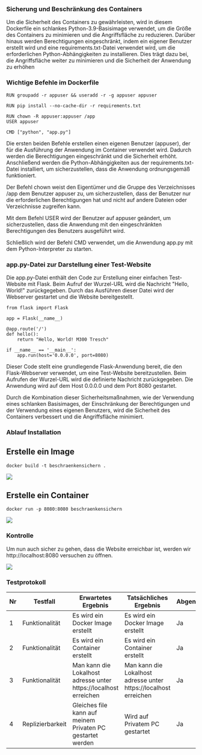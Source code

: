 ### Sicherung und Beschränkung des Containers

Um die Sicherheit des Containers zu gewährleisten, wird in diesem Dockerfile ein schlankes Python-3.9-Basisimage verwendet, um die Größe des Containers zu minimieren und die Angriffsfläche zu reduzieren. Darüber hinaus werden Berechtigungen eingeschränkt, indem ein eigener Benutzer erstellt wird und eine requirements.txt-Datei verwendet wird, um die erforderlichen Python-Abhängigkeiten zu installieren. Dies trägt dazu bei, die Angriffsfläche weiter zu minimieren und die Sicherheit der Anwendung zu erhöhen

### Wichtige Befehle im Dockerfile
```Script
RUN groupadd -r appuser && useradd -r -g appuser appuser

RUN pip install --no-cache-dir -r requirements.txt

RUN chown -R appuser:appuser /app
USER appuser

CMD ["python", "app.py"]
```
Die ersten beiden Befehle erstellen einen eigenen Benutzer (appuser), der für die Ausführung der Anwendung im Container verwendet wird. Dadurch werden die Berechtigungen eingeschränkt und die Sicherheit erhöht. Anschließend werden die Python-Abhängigkeiten aus der requirements.txt-Datei installiert, um sicherzustellen, dass die Anwendung ordnungsgemäß funktioniert.

Der Befehl chown weist den Eigentümer und die Gruppe des Verzeichnisses /app dem Benutzer appuser zu, um sicherzustellen, dass der Benutzer nur die erforderlichen Berechtigungen hat und nicht auf andere Dateien oder Verzeichnisse zugreifen kann.

Mit dem Befehl USER wird der Benutzer auf appuser geändert, um sicherzustellen, dass die Anwendung mit den eingeschränkten Berechtigungen des Benutzers ausgeführt wird.

Schließlich wird der Befehl CMD verwendet, um die Anwendung app.py mit dem Python-Interpreter zu starten.

### app.py-Datei zur Darstellung einer Test-Website
Die app.py-Datei enthält den Code zur Erstellung einer einfachen Test-Website mit Flask. Beim Aufruf der Wurzel-URL wird die Nachricht "Hello, World!" zurückgegeben. Durch das Ausführen dieser Datei wird der Webserver gestartet und die Website bereitgestellt.
```Script
from flask import Flask

app = Flask(__name__)

@app.route('/')
def hello():
    return "Hello, World! M300 Tresch"

if __name__ == '__main__':
    app.run(host='0.0.0.0', port=8080)
```
Dieser Code stellt eine grundlegende Flask-Anwendung bereit, die den Flask-Webserver verwendet, um eine Test-Website bereitzustellen. Beim Aufrufen der Wurzel-URL wird die definierte Nachricht zurückgegeben. Die Anwendung wird auf dem Host 0.0.0.0 und dem Port 8080 gestartet.

Durch die Kombination dieser Sicherheitsmaßnahmen, wie der Verwendung eines schlanken Basisimages, der Einschränkung der Berechtigungen und der Verwendung eines eigenen Benutzers, wird die Sicherheit des Containers verbessert und die Angriffsfläche minimiert.

### Ablauf Installation
## Erstelle ein Image

```Script
docker build -t beschraenkensichern .
```
![](Screenshots/Sichern1.jpg)
## Erstelle ein Container

```Script
docker run -p 8080:8080 beschraenkensichern
```
![](Screenshots/Sichern2.jpg)

### Kontrolle

Um nun auch sicher zu gehen, dass die Website erreichbar ist, werden wir  http://localhost:8080 versuchen zu öffnen.

![](Screenshots/Sichern3.jpg)

### Testprotokoll
| Nr | Testfall | Erwartetes Ergebnis | Tatsächliches Ergebnis | Abgenommen? |
| -------- | -------- | -------- | -------- | -------- |
| 1 | Funktionalität | Es wird ein Docker Image erstellt | Es wird ein Docker Image erstellt  | Ja |
| 2 | Funktionalität | Es wird ein Container erstellt | Es wird ein Container erstellt | Ja |
| 3 | Funktionalität | Man kann die Lokalhost adresse unter https://localhost erreichen | Man kann die Lokalhost adresse unter https://localhost erreichen | Ja |
| 4 | Replizierbarkeit | Gleiches file kann auf meinem Privaten PC gestartet werden | Wird auf Privatem PC gestartet | Ja |
